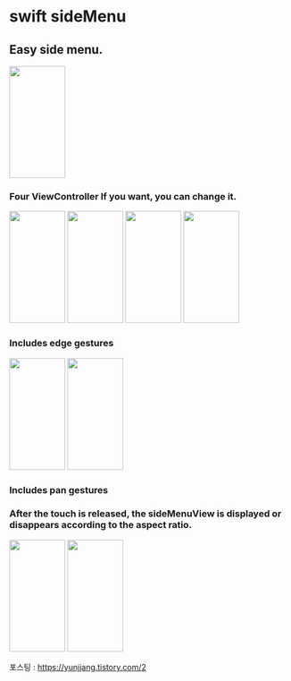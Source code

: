 # swift sideMenu

## Easy side menu.

<img src="https://user-images.githubusercontent.com/49330255/55664810-5f993100-586f-11e9-9822-60d36686a357.gif" height="200" width="100">

### Four ViewController If you want, you can change it.
<img src="https://user-images.githubusercontent.com/49330255/55664620-daf8e380-586b-11e9-8fff-47577dbfb318.jpeg" height="200" width="100"> <img src="https://user-images.githubusercontent.com/49330255/55664621-dcc2a700-586b-11e9-8232-35203820376c.jpeg" height="200" width="100"> <img src="https://user-images.githubusercontent.com/49330255/55664622-ddf3d400-586b-11e9-80cd-432d1f8f5775.jpeg" height="200" width="100"> <img src="https://user-images.githubusercontent.com/49330255/55664623-e0eec480-586b-11e9-9739-ed6e22d7b4a5.jpeg" height="200" width="100">


### Includes edge gestures 
<img src="https://user-images.githubusercontent.com/49330255/55664796-38426400-586f-11e9-8d38-bf18681556ec.gif" height="200" width="100"> <img src="https://user-images.githubusercontent.com/49330255/55664797-38dafa80-586f-11e9-8d8f-e86d8fed3c6b.gif" height="200" width="100">


### Includes pan gestures 
### After the touch is released, the sideMenuView is displayed or disappears according to the aspect ratio.
<img src="https://user-images.githubusercontent.com/49330255/55664798-38dafa80-586f-11e9-9a66-6eebbab44fd1.gif" height="200" width="100"> <img src="https://user-images.githubusercontent.com/49330255/55664799-38dafa80-586f-11e9-8b94-2c71eee66869.gif" height="200" width="100">



포스팅 : https://yunjjang.tistory.com/2
